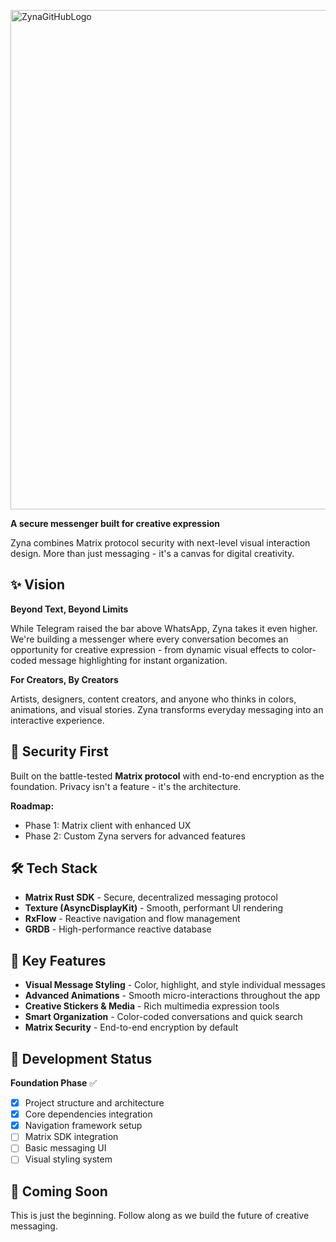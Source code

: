 
<img width="1206" height="799" alt="ZynaGitHubLogo" src="https://github.com/user-attachments/assets/0ef25bcc-f1c9-49f6-812e-c9883ad98876" /><br>


**A secure messenger built for creative expression**

Zyna combines Matrix protocol security with next-level visual interaction design. More than just messaging - it's a canvas for digital creativity.

## ✨ Vision

**Beyond Text, Beyond Limits**

While Telegram raised the bar above WhatsApp, Zyna takes it even higher. We're building a messenger where every conversation becomes an opportunity for creative expression - from dynamic visual effects to color-coded message highlighting for instant organization.

**For Creators, By Creators**

Artists, designers, content creators, and anyone who thinks in colors, animations, and visual stories. Zyna transforms everyday messaging into an interactive experience.

## 🔐 Security First

Built on the battle-tested **Matrix protocol** with end-to-end encryption as the foundation. Privacy isn't a feature - it's the architecture.

**Roadmap:**
- Phase 1: Matrix client with enhanced UX
- Phase 2: Custom Zyna servers for advanced features

## 🛠 Tech Stack

- **Matrix Rust SDK** - Secure, decentralized messaging protocol
- **Texture (AsyncDisplayKit)** - Smooth, performant UI rendering
- **RxFlow** - Reactive navigation and flow management  
- **GRDB** - High-performance reactive database

## 🎯 Key Features

- **Visual Message Styling** - Color, highlight, and style individual messages
- **Advanced Animations** - Smooth micro-interactions throughout the app
- **Creative Stickers & Media** - Rich multimedia expression tools
- **Smart Organization** - Color-coded conversations and quick search
- **Matrix Security** - End-to-end encryption by default

## 🚀 Development Status

**Foundation Phase** ✅
- [x] Project structure and architecture
- [x] Core dependencies integration
- [x] Navigation framework setup
- [ ] Matrix SDK integration
- [ ] Basic messaging UI
- [ ] Visual styling system

## 📱 Coming Soon

This is just the beginning. Follow along as we build the future of creative messaging.
